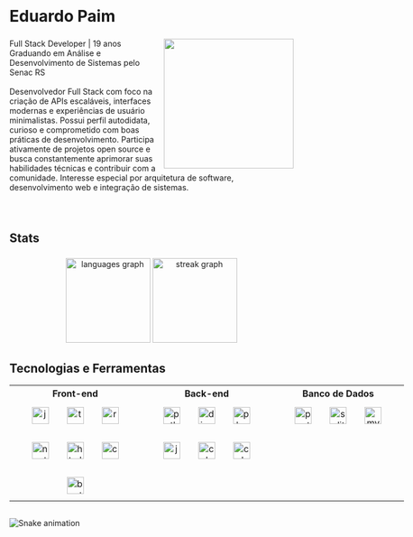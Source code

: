 <br clear="both">

<h1 align="left">Eduardo Paim</h1>

###

<img align="right" height="230" src="https://images.steamusercontent.com/ugc/1920240577473879513/E78D69340BF22AE35D74395C361288ABEB4187A8/?imw=5000&imh=5000&ima=fit&impolicy=Letterbox&imcolor=%23000000&letterbox=false"  />

###

<p align="left">Full Stack Developer | 19 anos<br>Graduando em Análise e Desenvolvimento de Sistemas pelo Senac RS<br><br>Desenvolvedor Full Stack com foco na criação de APIs escaláveis, interfaces modernas e experiências de usuário minimalistas. Possui perfil autodidata, curioso e comprometido com boas práticas de desenvolvimento. Participa ativamente de projetos open source e busca constantemente aprimorar suas habilidades técnicas e contribuir com a comunidade. Interesse especial por arquitetura de software, desenvolvimento web e integração de sistemas.</p>

###

<br clear="both">

<h2 align="left">Stats</h2>

###

<div align="center">
  <img src="https://github-readme-stats.vercel.app/api/top-langs?username=Edu-2de&locale=en&hide_title=false&layout=compact&card_width=320&langs_count=6&theme=gotham&hide_border=false&order=2" height="150" alt="languages graph"  />
  <img src="https://streak-stats.demolab.com?user=Edu-2de&locale=en&mode=daily&theme=gotham&hide_border=false&border_radius=10&order=3" height="150" alt="streak graph"  />
</div>

###

<h2 align="left"></h2>

###

<!-- Tabela maior: largura total da linha (100%) -->
<!-- Tabela de tecnologias com largura total e ícones em linha (maior largura possível) -->
<!-- Tabela de tecnologias com ícones menores, mais espaçamento e melhor organização -->

<h2 align="left">Tecnologias e Ferramentas</h2>

<div align="center">
  <table width="100%" style="min-width:700px;table-layout:fixed;">
    <tr>
      <th width="33%">Front-end</th>
      <th width="33%">Back-end</th>
      <th width="33%">Banco de Dados</th>
    </tr>
    <tr>
      <!-- FRONT-END -->
      <td align="center" valign="top">
        <div style="display: flex; flex-wrap: wrap; justify-content: center; gap: 16px;">
          <img src="https://skillicons.dev/icons?i=js" height="30" alt="javascript logo" style="margin:8px;" />
          <img src="https://skillicons.dev/icons?i=ts" height="30" alt="typescript logo" style="margin:8px;" />
          <img src="https://cdn.jsdelivr.net/gh/devicons/devicon/icons/react/react-original.svg" height="30" alt="react logo" style="margin:8px;" />
          <img src="https://cdn.jsdelivr.net/gh/devicons/devicon/icons/nextjs/nextjs-original.svg" height="30" alt="nextjs logo" style="margin:8px;" />
          <img src="https://cdn.jsdelivr.net/gh/devicons/devicon/icons/html5/html5-original.svg" height="30" alt="html5 logo" style="margin:8px;" />
          <img src="https://cdn.jsdelivr.net/gh/devicons/devicon/icons/css3/css3-original.svg" height="30" alt="css3 logo" style="margin:8px;" />
          <img src="https://cdn.jsdelivr.net/gh/devicons/devicon/icons/bootstrap/bootstrap-original.svg" height="30" alt="bootstrap logo" style="margin:8px;" />
        </div>
      </td>
      <!-- BACK-END -->
      <td align="center" valign="top">
        <div style="display: flex; flex-wrap: wrap; justify-content: center; gap: 16px;">
          <img src="https://cdn.jsdelivr.net/gh/devicons/devicon/icons/python/python-original.svg" height="30" alt="python logo" style="margin:8px;" />
          <img src="https://cdn.jsdelivr.net/gh/devicons/devicon/icons/django/django-plain.svg" height="30" alt="django logo" style="margin:8px;" />
          <img src="https://cdn.jsdelivr.net/gh/devicons/devicon/icons/php/php-original.svg" height="30" alt="php logo" style="margin:8px;" />
          <img src="https://cdn.jsdelivr.net/gh/devicons/devicon/icons/java/java-original.svg" height="30" alt="java logo" style="margin:8px;" />
          <img src="https://cdn.jsdelivr.net/gh/devicons/devicon/icons/cplusplus/cplusplus-original.svg" height="30" alt="cplusplus logo" style="margin:8px;" />
          <img src="https://cdn.jsdelivr.net/gh/devicons/devicon/icons/csharp/csharp-original.svg" height="30" alt="csharp logo" style="margin:8px;" />
        </div>
      </td>
      <!-- BANCO DE DADOS -->
      <td align="center" valign="top">
        <div style="display: flex; flex-wrap: wrap; justify-content: center; gap: 16px;">
          <img src="https://cdn.jsdelivr.net/gh/devicons/devicon/icons/postgresql/postgresql-original.svg" height="30" alt="postgresql logo" style="margin:8px;" />
          <img src="https://cdn.jsdelivr.net/gh/devicons/devicon/icons/sqlite/sqlite-original.svg" height="30" alt="sqlite logo" style="margin:8px;" />
          <img src="https://cdn.jsdelivr.net/gh/devicons/devicon/icons/mysql/mysql-original.svg" height="30" alt="mysql logo" style="margin:8px;" />
        </div>
      </td>
    </tr>
  </table>
</div>

###

<h2 align="left"></h2>

###

<img src="https://raw.githubusercontent.com/Edu-2de/Edu-2de/output/snake.svg" alt="Snake animation" />

###
